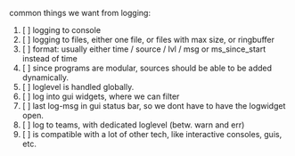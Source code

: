 common things we want from logging:

1) [ ] logging to console
2) [ ] logging to files, either one file, or files with max size, or ringbuffer
3) [ ] format: usually either time / source / lvl / msg or ms_since_start instead of time
4) [ ] since programs are modular, sources should be able to be added dynamically.
5) [ ] loglevel is handled globally.
6) [ ] log into gui widgets, where we can filter
7) [ ] last log-msg in gui status bar, so we dont have to have the logwidget open.
8) [ ] log to teams, with dedicated loglevel (betw. warn and err)
9) [ ] is compatible with a lot of other tech, like interactive consoles, guis, etc.